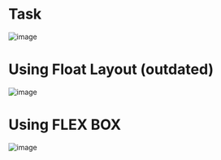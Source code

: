 # Task
![image](https://github.com/user-attachments/assets/096b159f-8239-4b8f-9445-b5f7576d52e7)

# Using Float Layout (outdated)
![image](https://github.com/user-attachments/assets/93c11744-0706-43d9-9be1-33477c80f07d)

# Using FLEX BOX
![image](https://github.com/user-attachments/assets/3d1b9bcb-9934-4846-9652-0471b8027d83)